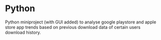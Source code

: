# Python
Python miniproject (with GUI added) to analyse google playstore and apple store app trends based on previous download data of certain users download history.
